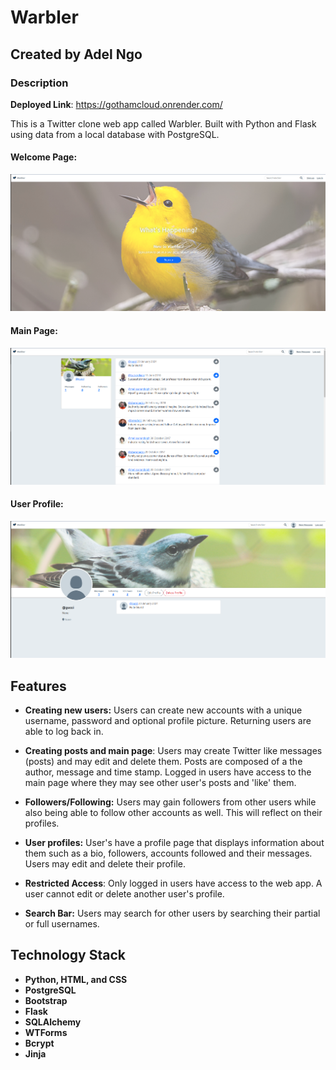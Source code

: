 # Warbler

## Created by Adel Ngo

### Description

**Deployed Link**: https://gothamcloud.onrender.com/

This is a Twitter clone web app called Warbler. Built with Python and Flask using data from a local database with PostgreSQL. 

#### Welcome Page:
![welcome page](/pics/welcome_page.png)

#### Main Page:
![main page](/pics/main_page.png)

#### User Profile:
![user page](/pics/profile.png)

## Features

- **Creating new users:** Users can create new accounts with a unique username, password and optional profile picture. Returning users are able to log back in.

- **Creating posts and main page**: Users may create Twitter like messages (posts) and may edit and delete them. Posts are composed of a the author, message and time stamp. Logged in users have access to the main page where they may see other user's posts and 'like' them.

- **Followers/Following:** Users may gain followers from other users while also being able to follow other accounts as well. This will reflect on their profiles. 

- **User profiles:** User's have a profile page that displays information about them such as a bio, followers, accounts followed and their messages. Users may edit and delete their profile.

- **Restricted Access**: Only logged in users have access to the web app. A user cannot edit or delete another user's profile.

- **Search Bar:** Users may search for other users by searching their partial or full usernames.

## Technology Stack

- **Python, HTML, and CSS**
- **PostgreSQL**
- **Bootstrap**
- **Flask**
- **SQLAlchemy**
- **WTForms**
- **Bcrypt**
- **Jinja**
